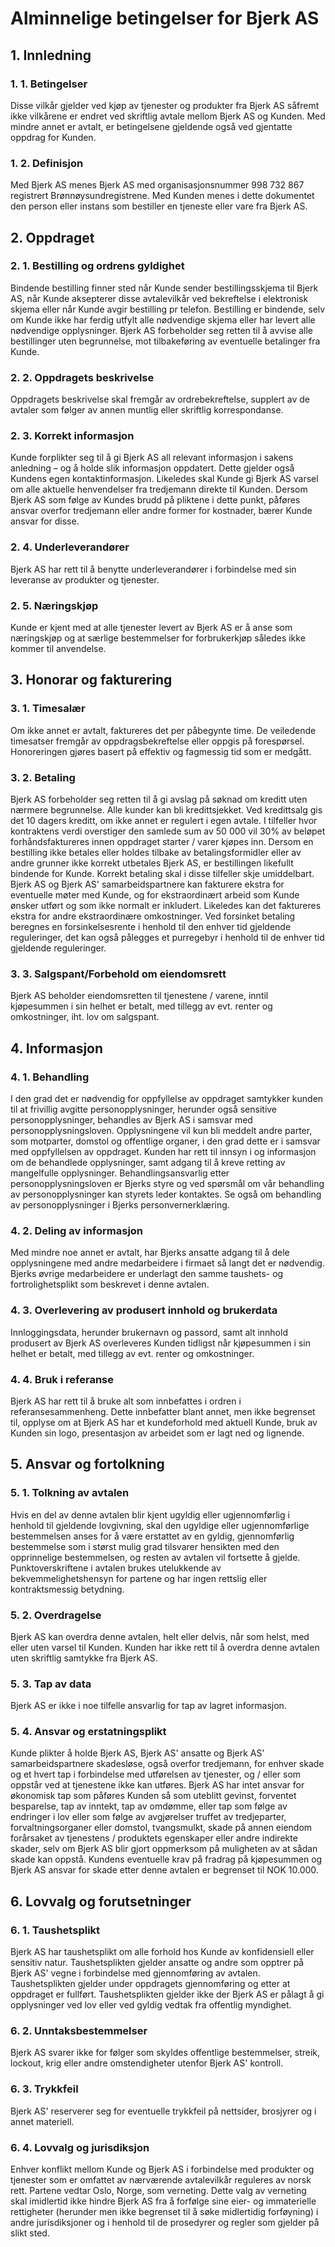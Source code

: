 # Alminnelige betingelser for Bjerk AS

## 1. Innledning

### 1. 1. Betingelser

Disse vilkår gjelder ved kjøp av tjenester og produkter fra Bjerk AS såfremt ikke vilkårene er endret ved skriftlig avtale mellom Bjerk AS og Kunden.
Med mindre annet er avtalt, er betingelsene gjeldende også ved gjentatte oppdrag for Kunden.

### 1. 2. Definisjon

Med Bjerk AS menes Bjerk AS med organisasjonsnummer 998 732 867 registrert Brønnøysundregistrene. Med Kunden menes i dette dokumentet den person eller instans som bestiller en tjeneste eller vare fra Bjerk AS.

## 2. Oppdraget

### 2. 1. Bestilling og ordrens gyldighet

Bindende bestilling finner sted når Kunde sender bestillingsskjema til Bjerk AS, når Kunde aksepterer disse avtalevilkår ved bekreftelse i elektronisk skjema eller når Kunde avgir bestilling pr telefon. Bestilling er bindende, selv om Kunde ikke har ferdig utfylt alle nødvendige skjema eller har levert alle nødvendige opplysninger. Bjerk AS forbeholder seg retten til å avvise alle bestillinger uten begrunnelse, mot tilbakeføring av eventuelle betalinger fra Kunde.

### 2. 2. Oppdragets beskrivelse

Oppdragets beskrivelse skal fremgår av ordrebekreftelse, supplert av de avtaler som følger av annen muntlig eller skriftlig korrespondanse. 

### 2. 3. Korrekt informasjon

Kunde forplikter seg til å gi Bjerk AS all relevant informasjon i sakens anledning – og å holde slik informasjon oppdatert. Dette gjelder også Kundens egen kontaktinformasjon. Likeledes skal Kunde gi Bjerk AS varsel om alle aktuelle henvendelser fra tredjemann direkte til Kunden.
Dersom Bjerk AS som følge av Kundes brudd på pliktene i dette punkt, påføres ansvar overfor tredjemann eller andre former for kostnader, bærer Kunde ansvar for disse.

### 2. 4. Underleverandører

Bjerk AS har rett til å benytte underleverandører i forbindelse med sin leveranse av produkter og tjenester.

### 2. 5. Næringskjøp

Kunde er kjent med at alle tjenester levert av Bjerk AS er å anse som næringskjøp og at særlige bestemmelser for forbrukerkjøp således ikke kommer til anvendelse.

## 3. Honorar og fakturering

### 3. 1. Timesalær

Om ikke annet er avtalt, faktureres det per påbegynte time.  De veiledende timesatser fremgår av oppdragsbekreftelse eller oppgis på forespørsel. Honoreringen gjøres basert på effektiv og fagmessig tid som er medgått.

### 3. 2. Betaling

Bjerk AS forbeholder seg retten til å gi avslag på søknad om kreditt uten nærmere begrunnelse. Alle kunder kan bli kredittsjekket. Ved kredittsalg gis det 10 dagers kreditt, om ikke annet er regulert i egen avtale. I tilfeller hvor kontraktens verdi overstiger den samlede sum av 50 000 vil 30% av beløpet forhåndsfaktureres innen oppdraget starter / varer kjøpes inn.
Dersom en bestilling ikke betales eller holdes tilbake av betalingsformidler eller av andre grunner ikke korrekt utbetales Bjerk AS, er bestillingen likefullt bindende for Kunde. Korrekt betaling skal i disse tilfeller skje umiddelbart.
Bjerk AS og Bjerk AS' samarbeidspartnere kan fakturere ekstra for eventuelle møter med Kunde, og for ekstraordinært arbeid som Kunde ønsker utført og som ikke normalt er inkludert. Likeledes kan det faktureres ekstra for andre ekstraordinære omkostninger. Ved forsinket betaling beregnes en forsinkelsesrente i henhold til den enhver tid gjeldende reguleringer, det kan også pålegges et purregebyr i henhold til de enhver tid gjeldende reguleringer.

### 3. 3. Salgspant/Forbehold om eiendomsrett

Bjerk AS beholder eiendomsretten til tjenestene / varene, inntil kjøpesummen i sin helhet er betalt, med tillegg av evt. renter og omkostninger, iht. lov om salgspant.

## 4. Informasjon

### 4. 1. Behandling

I den grad det er nødvendig for oppfyllelse av oppdraget samtykker kunden til at frivillig avgitte personopplysninger, herunder også sensitive personopplysninger, behandles av Bjerk AS i samsvar med personopplysningsloven. Opplysningene vil kun bli meddelt andre parter, som motparter, domstol og offentlige organer, i den grad dette er i samsvar med oppfyllelsen av oppdraget.
Kunden har rett til innsyn i og informasjon om de behandlede opplysninger, samt adgang til å kreve retting av mangelfulle opplysninger. Behandlingsansvarlig etter personopplysningsloven er Bjerks styre og ved spørsmål om vår behandling av personopplysninger kan styrets leder kontaktes. Se også om behandling av personopplysninger i Bjerks personvernerklæring.

### 4. 2. Deling av informasjon

Med mindre noe annet er avtalt, har Bjerks ansatte adgang til å dele opplysningene med andre medarbeidere i firmaet så langt det er nødvendig. Bjerks øvrige medarbeidere er underlagt den samme taushets- og fortrolighetsplikt som beskrevet i denne avtalen.

### 4. 3. Overlevering av produsert innhold og brukerdata

Innloggingsdata, herunder brukernavn og passord, samt alt innhold produsert av Bjerk AS overleveres Kunden tidligst når kjøpesummen i sin helhet er betalt, med tillegg av evt. renter og omkostninger.

### 4. 4. Bruk i referanse

Bjerk AS har rett til å bruke alt som innbefattes i ordren i referansesammenheng. Dette innbefatter blant annet, men ikke begrenset til, opplyse om at Bjerk AS har et kundeforhold med aktuell Kunde, bruk av Kunden sin logo, presentasjon av arbeidet som er lagt ned og lignende.

## 5. Ansvar og fortolkning

### 5. 1. Tolkning av avtalen

Hvis en del av denne avtalen blir kjent ugyldig eller ugjennomførlig i henhold til gjeldende lovgivning, skal den ugyldige eller ugjennomførlige bestemmelsen anses for å være erstattet av en gyldig, gjennomførlig bestemmelse som i størst mulig grad tilsvarer hensikten med den opprinnelige bestemmelsen, og resten av avtalen vil fortsette å gjelde.
Punktoverskriftene i avtalen brukes utelukkende av bekvemmelighetshensyn for partene og har ingen rettslig eller kontraktsmessig betydning.

### 5. 2. Overdragelse

Bjerk AS kan overdra denne avtalen, helt eller delvis, når som helst, med eller uten varsel til Kunden. Kunden har ikke rett til å overdra denne avtalen uten skriftlig samtykke fra Bjerk AS.

### 5. 3. Tap av data

Bjerk AS er ikke i noe tilfelle ansvarlig for tap av lagret informasjon.

### 5. 4. Ansvar og erstatningsplikt

Kunde plikter å holde Bjerk AS, Bjerk AS' ansatte og Bjerk AS’ samarbeidspartnere skadesløse, også overfor tredjemann, for enhver skade og et hvert tap i forbindelse med utførelsen av tjenester, og / eller som oppstår ved at tjenestene ikke kan utføres.
Bjerk AS har intet ansvar for økonomisk tap som påføres Kunden så som uteblitt gevinst, forventet besparelse, tap av inntekt, tap av omdømme, eller tap som følge av endringer i lov eller som følge av avgjørelser truffet av tredjeparter, forvaltningsorganer eller domstol, tvangsmulkt, skade på annen eiendom forårsaket av tjenestens / produktets egenskaper eller andre indirekte skader, selv om Bjerk AS blir gjort oppmerksom på muligheten av at sådan skade kan oppstå.
Kundens eventuelle krav på fradrag på kjøpesummen og Bjerk AS ansvar for skade etter denne avtalen er begrenset til NOK 10.000.

## 6. Lovvalg og forutsetninger

### 6. 1. Taushetsplikt

Bjerk AS har taushetsplikt om alle forhold hos Kunde av konfidensiell eller sensitiv natur. Taushetsplikten gjelder ansatte og andre som opptrer på Bjerk AS' vegne i forbindelse med gjennomføring av avtalen. Taushetsplikten gjelder under oppdragets gjennomføring og etter at oppdraget er fullført. Taushetsplikten gjelder ikke der Bjerk AS er pålagt å gi opplysninger ved lov eller ved gyldig vedtak fra offentlig myndighet.

### 6. 2. Unntaksbestemmelser

Bjerk AS svarer ikke for følger som skyldes offentlige bestemmelser, streik, lockout, krig eller andre omstendigheter utenfor Bjerk AS' kontroll.

### 6. 3. Trykkfeil

Bjerk AS' reserverer seg for eventuelle trykkfeil på nettsider, brosjyrer og i annet materiell.

### 6. 4. Lovvalg og jurisdiksjon

Enhver konflikt mellom Kunde og Bjerk AS i forbindelse med produkter og tjenester som er omfattet av nærværende avtalevilkår reguleres av norsk rett. Partene vedtar Oslo, Norge, som verneting. Dette valg av verneting skal imidlertid ikke hindre Bjerk AS fra å forfølge sine eier- og immaterielle rettigheter (herunder men ikke begrenset til å søke midlertidig forføyning) i andre jurisdiksjoner og i henhold til de prosedyrer og regler som gjelder på slikt sted.
